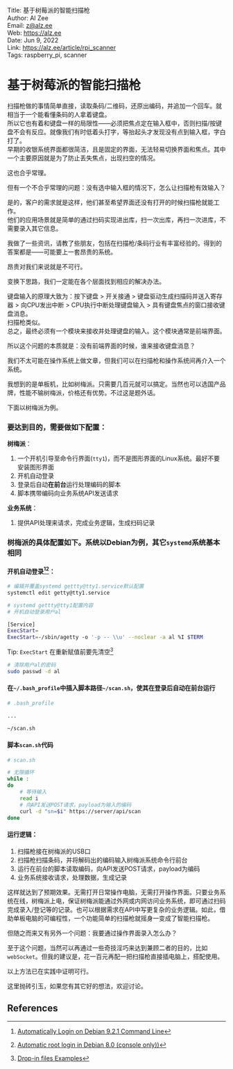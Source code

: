 Title:  基于树莓派的智能扫描枪  
Author: Al Zee  
Email:  z@alz.ee  
Web:    https://alz.ee  
Date:   Jun 9, 2022  
Link:   https://alz.ee/article/rpi_scanner  
Tags:   raspberry_pi, scanner

# 基于树莓派的智能扫描枪

扫描枪做的事情简单直接，读取条码/二维码，还原出编码，并追加一个回车。就相当于一个能看懂条码的人拿着键盘。   
所以它也有着和键盘一样的局限性——必须把焦点定在输入框中，否则扫描/按键盘不会有反应。就像我们有时低着头打字，等抬起头才发现没有点到输入框，字白打了。  
早期的收银系统界面都很简洁，且是固定的界面，无法轻易切换界面和焦点。其中一个主要原因就是为了防止丢失焦点，出现扫空的情况。  

这也合乎常理。

但有一个不合乎常理的问题：没有选中输入框的情况下，怎么让扫描枪有效输入？   

是的，客户的需求就是这样，他们甚至希望界面还没有打开的时候扫描枪就能工作。    
他们的应用场景就是简单的通过扫码实现进出库，扫一次出库，再扫一次进库，不需要录入其它信息。

我做了一些资讯，请教了些朋友，包括在扫描枪/条码行业有丰富经验的。得到的答案都是——可能要上一套昂贵的系统。

昂贵对我们来说就是不可行。

变换下思路，我们一定能在各个层面找到相应的解决办法。  

键盘输入的原理大致为：按下键盘 > 开关接通 > 键盘驱动生成扫描码并送入寄存器 > 向CPU发出中断 > CPU执行中断处理键盘输入 > 具有键盘焦点的窗口接收键盘消息。   
扫描枪类似。   
总之，最终必须有一个模块来接收并处理键盘的输入。这个模块通常是前端界面。

所以这个问题的本质就是：没有前端界面的时候，谁来接收键盘消息？ 

我们不太可能在操作系统上做文章，但我们可以在扫描枪和操作系统间再介入一个系统。  

我想到的是单板机，比如树梅派。只需要几百元就可以搞定。当然也可以选国产品牌，性能不输树梅派，价格还有优势。不过这是题外话。  

下面以树梅派为例。

### 要达到目的，需要做如下配置：

**树梅派**：
1. 一个开机引导至命令行界面(`tty1`)，而不是图形界面的Linux系统。最好不要安装图形界面
1. 开机自动登录
1. 登录后自动**在前台**运行处理编码的脚本
1. 脚本携带编码向业务系统API发送请求

**业务系统**：
1. 提供API处理来请求，完成业务逻辑，生成扫码记录

### 树梅派的具体配置如下。系统以Debian为例，其它`systemd`系统基本相同

#### 开机自动登录[^autologin][^autologin-2]：
```bash
# 编辑并覆盖systemd gettty@tty1.service默认配置
systemctl edit getty@tty1.service
```

```bash
# systemd gettty@tty1配置内容
# 开机自动登录用户al

[Service]
ExecStart=
ExecStart=-/sbin/agetty -o '-p -- \\u' --noclear -a al %I $TERM
```
Tip: `ExecStart` 在重新赋值前要先清空[^drop-in-examples]

```bash
# 清除用户al的密码
sudo passwd -d al
```

#### 在`~/.bash_profile`中插入脚本路径`~/scan.sh`，使其在登录后自动**在前台**运行

```bash
# .bash_profile

...

~/scan.sh
```

#### 脚本`scan.sh`代码

```bash
# scan.sh

# 无限循环
while :
do
    # 等待输入
    read i
    # 向API发送POST请求，payload为输入的编码
    curl -d "sn=$i" https://server/api/scan
done
```

#### 运行逻辑：
1. 扫描枪接在树梅派的USB口
1. 扫描枪扫描条码，并将解码出的编码输入树梅派系统命令行前台
1. 运行在前台的脚本读取编码，向API发送POST请求，payload为编码
1. 业务系统接收请求，处理数据，生成记录

这样就达到了预期效果。无需打开日常操作电脑，无需打开操作界面。只要业务系统在线，树梅派上电，保证树梅派能通过外网或内网访问业务系统，即可通过扫码完成录入/登记等的记录。也可以根据需求在API中写更复杂的业务逻辑。如此，借助单板电脑的可编程性，一个功能简单的扫描枪就摇身一变成了智能扫描枪。

但随之而来又有另外一个问题：我要通过操作界面录入怎么办？   

至于这个问题，当然可以再通过一些奇技淫巧来达到兼顾二者的目的，比如`webSocket`。但我的建议是，花一百元再配一把扫描枪直接插电脑上，搭配使用。  

以上方法已在实践中证明可行。   

这里抛砖引玉，如果您有其它好的想法，欢迎讨论。

## References

[^drop-in-examples]: [Drop-in files Examples](https://wiki.archlinux.org/title/systemd#Examples)
[^autologin]: [Automatically Login on Debian 9.2.1 Command Line](https://unix.stackexchange.com/a/401798/274163)
[^autologin-2]: [Automatic root login in Debian 8.0 (console only))](https://superuser.com/a/1423805)

